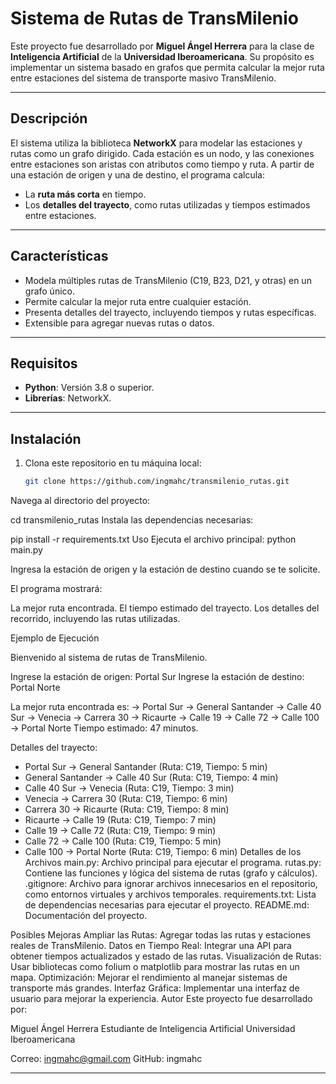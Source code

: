 # Sistema de Rutas de TransMilenio

Este proyecto fue desarrollado por **Miguel Ángel Herrera** para la clase de **Inteligencia Artificial** de la **Universidad Iberoamericana**. Su propósito es implementar un sistema basado en grafos que permita calcular la mejor ruta entre estaciones del sistema de transporte masivo TransMilenio.

---

## Descripción

El sistema utiliza la biblioteca **NetworkX** para modelar las estaciones y rutas como un grafo dirigido. Cada estación es un nodo, y las conexiones entre estaciones son aristas con atributos como tiempo y ruta. A partir de una estación de origen y una de destino, el programa calcula:

- La **ruta más corta** en tiempo.
- Los **detalles del trayecto**, como rutas utilizadas y tiempos estimados entre estaciones.

---

## Características

- Modela múltiples rutas de TransMilenio (C19, B23, D21, y otras) en un grafo único.
- Permite calcular la mejor ruta entre cualquier estación.
- Presenta detalles del trayecto, incluyendo tiempos y rutas específicas.
- Extensible para agregar nuevas rutas o datos.

---

## Requisitos

- **Python**: Versión 3.8 o superior.
- **Librerías**: NetworkX.

---

## Instalación

1. Clona este repositorio en tu máquina local:

   ```bash
   git clone https://github.com/ingmahc/transmilenio_rutas.git
Navega al directorio del proyecto:

cd transmilenio_rutas
Instala las dependencias necesarias:

pip install -r requirements.txt
Uso
Ejecuta el archivo principal:
python main.py

Ingresa la estación de origen y la estación de destino cuando se te solicite.

El programa mostrará:

La mejor ruta encontrada.
El tiempo estimado del trayecto.
Los detalles del recorrido, incluyendo las rutas utilizadas.

Ejemplo de Ejecución

Bienvenido al sistema de rutas de TransMilenio.

Ingrese la estación de origen: Portal Sur
Ingrese la estación de destino: Portal Norte

La mejor ruta encontrada es:
 -> Portal Sur -> General Santander -> Calle 40 Sur -> Venecia -> Carrera 30 -> Ricaurte -> Calle 19 -> Calle 72 -> Calle 100 -> Portal Norte
Tiempo estimado: 47 minutos.

Detalles del trayecto:
- Portal Sur -> General Santander (Ruta: C19, Tiempo: 5 min)
- General Santander -> Calle 40 Sur (Ruta: C19, Tiempo: 4 min)
- Calle 40 Sur -> Venecia (Ruta: C19, Tiempo: 3 min)
- Venecia -> Carrera 30 (Ruta: C19, Tiempo: 6 min)
- Carrera 30 -> Ricaurte (Ruta: C19, Tiempo: 8 min)
- Ricaurte -> Calle 19 (Ruta: C19, Tiempo: 7 min)
- Calle 19 -> Calle 72 (Ruta: C19, Tiempo: 9 min)
- Calle 72 -> Calle 100 (Ruta: C19, Tiempo: 5 min)
- Calle 100 -> Portal Norte (Ruta: C19, Tiempo: 6 min)
Detalles de los Archivos
main.py: Archivo principal para ejecutar el programa.
rutas.py: Contiene las funciones y lógica del sistema de rutas (grafo y cálculos).
.gitignore: Archivo para ignorar archivos innecesarios en el repositorio, como entornos virtuales y archivos temporales.
requirements.txt: Lista de dependencias necesarias para ejecutar el proyecto.
README.md: Documentación del proyecto.

Posibles Mejoras
Ampliar las Rutas: Agregar todas las rutas y estaciones reales de TransMilenio.
Datos en Tiempo Real: Integrar una API para obtener tiempos actualizados y estado de las rutas.
Visualización de Rutas: Usar bibliotecas como folium o matplotlib para mostrar las rutas en un mapa.
Optimización: Mejorar el rendimiento al manejar sistemas de transporte más grandes.
Interfaz Gráfica: Implementar una interfaz de usuario para mejorar la experiencia.
Autor
Este proyecto fue desarrollado por:

Miguel Ángel Herrera
Estudiante de Inteligencia Artificial
Universidad Iberoamericana



Correo: ingmahc@gmail.com
GitHub: ingmahc

---

